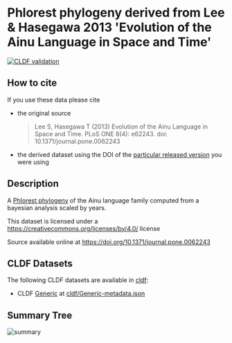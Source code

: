 # Phlorest phylogeny derived from Lee & Hasegawa 2013 'Evolution of the Ainu Language in Space and Time'

[![CLDF validation](https://github.com/phlorest/lee_and_hasegawa2013/workflows/CLDF-validation/badge.svg)](https://github.com/phlorest/lee_and_hasegawa2013/actions?query=workflow%3ACLDF-validation)

## How to cite

If you use these data please cite
- the original source
  > Lee S, Hasegawa T (2013) Evolution of the Ainu Language in Space and Time. PLoS ONE 8(4): e62243. doi: 10.1371/journal.pone.0062243
- the derived dataset using the DOI of the [particular released version](../../releases/) you were using

## Description

A [Phlorest phylogeny](https://github.com/phlorest) of the Ainu language family computed from a bayesian analysis scaled by years.


This dataset is licensed under a https://creativecommons.org/licenses/by/4.0/ license

Source available online at https://doi.org/10.1371/journal.pone.0062243


## CLDF Datasets

The following CLDF datasets are available in [cldf](cldf):

- CLDF [Generic](https://github.com/cldf/cldf/tree/master/modules/Generic) at [cldf/Generic-metadata.json](cldf/Generic-metadata.json)

## Summary Tree

![summary](https://raw.githubusercontent.com/phlorest/lee_and_hasegawa2013/main/summary_tree.svg)